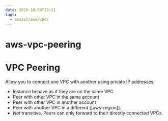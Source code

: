 ```yaml
---
date: 2020-10-08T22:11
tags:
  - amazon/aws/vpc/
---
```


# aws-vpc-peering
# VPC Peering

Allow you to connect one VPC with another using private IP 
addresses.

* Instance behave as if they are on the same VPC
* Peer with other VPC in the same account
* Peer with other VPC in another account
* Peer with another VPC in a different [[aws-region]].
* *Not* transitive. Peers can only forward to their directly connected VPCs.

